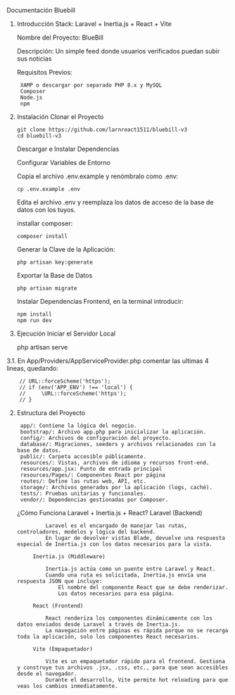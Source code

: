 Documentación Bluebill
1. Introducción
    Stack: Laravel + Inertia.js + React + Vite

    Nombre del Proyecto: BlueBill

    Descripción: Un simple feed donde usuarios verificados puedan subir sus noticias

    Requisitos Previos:  

        XAMP o descargar por separado PHP 8.x y MySQL
        Composer
        Node.js
        npm
 
 2. Instalación
    Clonar el Proyecto

        git clone https://github.com/larnreact1511/bluebill-v3
        cd bluebill-v3

    Descargar e Instalar Dependencias

    Configurar Variables de Entorno

    Copia el archivo .env.example y renómbralo como .env:

        cp .env.example .env

    Edita el archivo .env y reemplaza los datos de acceso de la base de datos con los tuyos.

    installar composer:

        composer install

    Generar la Clave de la Aplicación:

        php artisan key:generate

    Exportar la Base de Datos

        php artisan migrate 

    Instalar Dependencias Frontend, en la terminal introducir: 

        npm install
        npm run dev

3. Ejecución
    Iniciar el Servidor Local

    php artisan serve

3.1. En App/Providers/AppServiceProvider.php comentar las ultimas 4 lineas, quedando:

        // URL::forceScheme('https');
        // if (env('APP_ENV') !== 'local') {
        //     \URL::forceScheme('https');
        // }

2. Estructura del Proyecto

        app/: Contiene la lógica del negocio.
        bootstrap/: Archivo app.php para inicializar la aplicación.
        config/: Archivos de configuración del proyecto.
        database/: Migraciones, seeders y archivos relacionados con la base de datos.
        public/: Carpeta accesible públicamente.
        resources/: Vistas, archivos de idioma y recursos front-end.
        resources/app.jsx: Punto de entrada principal
        resources/Pages/: Componentes React por página
        routes/: Define las rutas web, API, etc.
        storage/: Archivos generados por la aplicación (logs, caché).
        tests/: Pruebas unitarias y funcionales.
        vendor/: Dependencias gestionadas por Composer.

    ¿Cómo Funciona Laravel + Inertia.js + React?
        Laravel (Backend)

                Laravel es el encargado de manejar las rutas, controladores, modelos y lógica del backend.
                En lugar de devolver vistas Blade, devuelve una respuesta especial de Inertia.js con los datos necesarios para la vista.

            Inertia.js (Middleware)

                Inertia.js actúa como un puente entre Laravel y React.
                Cuando una ruta es solicitada, Inertia.js envía una respuesta JSON que incluye:
                    El nombre del componente React que se debe renderizar.
                    Los datos necesarios para esa página.

            React (Frontend)

                React renderiza los componentes dinámicamente con los datos enviados desde Laravel a través de Inertia.js.
                La navegación entre páginas es rápida porque no se recarga toda la aplicación, solo los componentes React necesarios.

            Vite (Empaquetador)

                Vite es un empaquetador rápido para el frontend. Gestiona y construye tus archivos .jsx, .css, etc., para que sean accesibles desde el navegador.
                Durante el desarrollo, Vite permite hot reloading para que veas los cambios inmediatamente.

